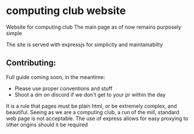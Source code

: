 # computing club website

Website for computing club
The main page as of now remains purposely simple

The site is served with expressjs for simplicity and maintainabilty

## Contributing: 
Full guide coming soon, in the meantime:
- Please use proper conventions and stuff
- Shoot a dm on discord if we don't get to your pr within the day

It is a rule that pages must be plain html, or be extremely complex, and beautiful. Seeing as we are a computing club, a run of the mill, standard web page is not acceptable. 
The use of express allows for easy proxying to other origins should it be required


